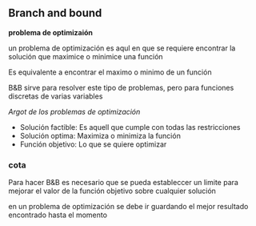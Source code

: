 ## Branch and bound

__problema de optimizaión__

un problema de optimización es aqul en que se requiere encontrar la solución que maximice o minimice una función

Es equivalente a encontrar el maximo o minimo de un función 

B&B sirve para resolver este tipo de problemas, pero para funciones discretas de varias variables

_Argot de los problemas de optimización_

- Solución factible: Es aquell que cumple con todas las restricciones
- Solución optima: Maximiza o minimiza la función
- Función objetivo: Lo que se quiere optimizar

### cota

Para hacer B&B es necesario que se pueda estableccer un limite para mejorar el valor de la función objetivo sobre cualquier solución

en un problema de optimización se debe ir guardando el mejor resultado encontrado hasta el momento

